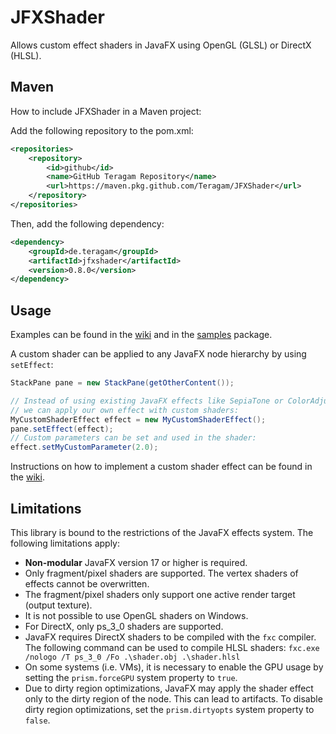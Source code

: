 # JFXShader
Allows custom effect shaders in JavaFX using OpenGL (GLSL) or DirectX (HLSL).


## Maven
How to include JFXShader in a Maven project:

Add the following repository to the pom.xml:
```xml
<repositories>
    <repository>
        <id>github</id>
        <name>GitHub Teragam Repository</name>
        <url>https://maven.pkg.github.com/Teragam/JFXShader</url>
    </repository>
</repositories>
```
Then, add the following dependency:
```xml
<dependency>
    <groupId>de.teragam</groupId>
    <artifactId>jfxshader</artifactId>
    <version>0.8.0</version>
</dependency>
```

## Usage
Examples can be found in the [wiki](https://github.com/Teragam/JFXShader/wiki/Examples) and in the [samples](src/main/java/de/teragam/jfxshader/samples) package.

A custom shader can be applied to any JavaFX node hierarchy by using `setEffect`:
```java
StackPane pane = new StackPane(getOtherContent());

// Instead of using existing JavaFX effects like SepiaTone or ColorAdjust,
// we can apply our own effect with custom shaders:
MyCustomShaderEffect effect = new MyCustomShaderEffect(); 
pane.setEffect(effect);
// Custom parameters can be set and used in the shader:
effect.setMyCustomParameter(2.0);
```
Instructions on how to implement a custom shader effect can be found in the [wiki](https://github.com/Teragam/JFXShader/wiki/Examples).

## Limitations
This library is bound to the restrictions of the JavaFX effects system. The following limitations apply:

- **Non-modular** JavaFX version 17 or higher is required.
- Only fragment/pixel shaders are supported. The vertex shaders of effects cannot be overwritten.
- The fragment/pixel shaders only support one active render target (output texture).
- It is not possible to use OpenGL shaders on Windows.
- For DirectX, only ps_3_0 shaders are supported.
- JavaFX requires DirectX shaders to be compiled with the `fxc` compiler. The following command can be used to compile HLSL shaders: `fxc.exe /nologo /T ps_3_0 /Fo .\shader.obj .\shader.hlsl`
- On some systems (i.e. VMs), it is necessary to enable the GPU usage by setting the `prism.forceGPU` system property to `true`.
- Due to dirty region optimizations, JavaFX may apply the shader effect only to the dirty region of the node. This can lead to artifacts. To disable dirty region optimizations, set the `prism.dirtyopts` system property to `false`.

